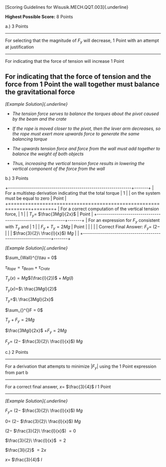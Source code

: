 [Scoring Guidelines for Wisusik.MECH.QQT.003]{.underline}

**Highest Possible Score:** 8 Points

a.) 3 Points

  -----------------------------------------------------------------------
  For selecting that the magnitude of $F_{y}$ will decrease,     1 Point
  with an attempt at justification                               
  -------------------------------------------------------------- --------
  For indicating that the force of tension will increase         1 Point

  For indicating that the force of tension and the force from    1 Point
  the wall together must balance the gravitational force         
  -----------------------------------------------------------------------

*[Example Solution]{.underline}*

-   *The tension force serves to balance the torques about the pivot
    caused by the beam and the crate*

-   *If the rope is moved closer to the pivot, then the lever arm
    decreases, so the rope must exert more upwards force to generate the
    same balancing torque*

-   *The upwards tension force and force from the wall must add together
    to balance the weight of both objects*

-   *Thus, increasing the vertical tension force results in lowering the
    vertical component of the force from the wall*

b.) 3 Points

+--------------------------------------------------------------+-------+
| For a multistep derivation indicating that the total torque  | 1     |
| on the system must be equal to zero                          | Point |
+==============================================================+=======+
| For a correct computation of the vertical tension force,     | 1     |
| $T_{y} =$ $\frac{3Mgl}{2x}$                                  | Point |
+--------------------------------------------------------------+-------+
| For an expression for $F_{y}$ consistent with $T_{y}$ and    | 1     |
| $F_{y} + T_{y} = 2Mg$                                        | Point |
|                                                              |       |
| Correct Final Answer: $F_{y} =$ $(2 -$                       |       |
| $\frac{3}{2}\ \frac{l}{x}$$)\ Mg$                            |       |
+--------------------------------------------------------------+-------+

*[Example Solution]{.underline}*

$\sum_{Wall}^{}\tau = 0$

$\tau_{Rope} = \tau_{Beam} + \tau_{Crate}$

$T_{y}(x) = Mg$$(\frac{l}{2})$ $+$ $Mg(l)$

$T_{y}(x) =$$\ \frac{3Mgl}{2}$

$T_{y} =$$\ \frac{3Mgl}{2x}$

$\sum_{}^{}F = 0$

$T_{y} + F_{y} = 2Mg$

$\frac{3Mgl}{2x}$ $+ F_{y} = 2Mg$

$F_{y} =$ $(2 -$ $\frac{3}{2}\ \frac{l}{x}$$)\ Mg$

c.) 2 Points

  -----------------------------------------------------------------------
  For a derivation that attempts to minimize $|F_{y}|$ using the 1 Point
  expression from part b                                         
  -------------------------------------------------------------- --------
  For a correct final answer, $x =$ $\frac{3}{4}$ $l$            1 Point

  -----------------------------------------------------------------------

*[Example Solution]{.underline}*

$F_{y} =$ $(2 -$ $\frac{3}{2}\ \frac{l}{x}$$)\ Mg$

$0 =$ $(2 -$ $\frac{3}{2}\ \frac{l}{x}$$)\ Mg$

$(2 -$ $\frac{3}{2}\ \frac{l}{x}$$)\  = 0$

$\frac{3}{2}\ \frac{l}{x}$$\  = 2$

$\frac{3l}{2}$$\  = 2x$

$x =$ $\frac{3}{4}$ $l$

